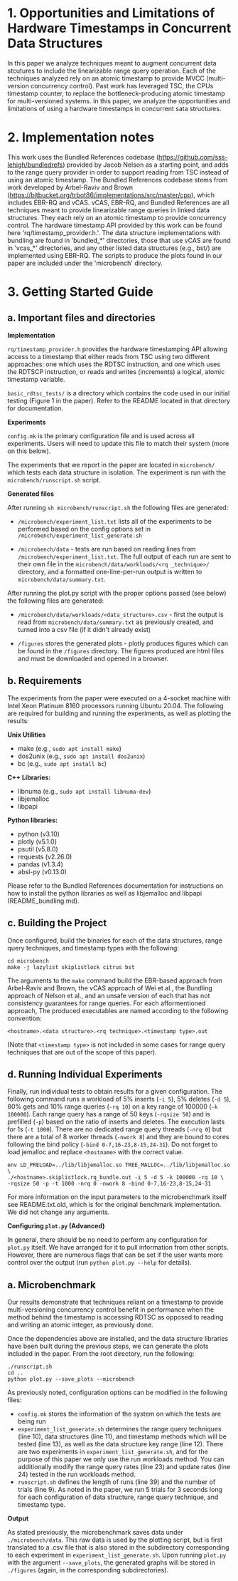 # 1. Opportunities and Limitations of Hardware Timestamps in Concurrent Data Structures

In this paper we analyze techniques meant to augment concurrent data stcutures to include the linearizable range query operation. Each of the techniques analyzed rely on an atomic timestamp to provide MVCC (multi-version concurrency control). Past work has leveraged TSC, the CPUs timestamp counter, to replace the bottleneck-producing atomic timestamp for multi-versioned systems. In this paper, we analyze the opportunities and limitations of using a hardware timestamps in concurrent sata structures.

# 2. Implementation notes

This work uses the Bundled References codebase (https://github.com/sss-lehigh/bundledrefs) provided by Jacob Nelson as a starting point, and adds to the range query provider in order to support reading from TSC instead of using an atomic timestamp. The Bundled References codebase stems from work developed by Arbel-Raviv and Brown (https://bitbucket.org/trbot86/implementations/src/master/cpp), which includes EBR-RQ and vCAS. vCAS, EBR-RQ, and Bundled References are all techniques meant to provide linearizable range queries in linked data structures. They each rely on an atomic timestamp to provide concurrency control. The hardware timestamp API provided by this work can be found here 'rq/timestamp_provider.h.'. The data structure implementations with bundling are found in 'bundled_\*' directories, those that use vCAS are found in 'vcas_\*' directories, and any other listed data structures (e.g., bst/) are implemented using EBR-RQ. The scripts to produce the plots found in our paper are included under the 'microbench' directory.

# 3. Getting Started Guide

## a. Important files and directories

**Implementation**

`rq/timestamp_provider.h` provides the hardware timestamping API allowing access to a timestamp that either reads from TSC using two different approaches: one which uses the RDTSC instruction, and one which uses the RDTSCP instruction, or reads and writes (increments) a logical, atomic timestamp variable.

`basic_rdtsc_tests/` is a directory which contains the code used in our initial testing (Figure 1 in the paper). Refer to the README located in that directory for documentation.

**Experiments**

`config.mk` is the primary configuration file and is used across all experiments. Users will need to update this file to match their system (more on this below).

The experiments that we report in the paper are located in `microbench/` which tests each data structure in isolation. The experiment is run with the `microbench/runscript.sh` script.

**Generated files**

After running `sh microbench/runscript.sh` the following files are generated:

+ `/microbench/experiment_list.txt` lists all of the experiments to be performed based on the config options set in `/microbench/experiment_list_generate.sh`

+ `/microbench/data` - tests are run based on reading lines from `/microbench/experiment_list.txt`. The full output of each run are sent to their own file in the `microbench/data/workloads/<rq _technique>/` directory, and a formatted one-line-per-run output is written to `microbench/data/summary.txt`.

After running the plot.py script with the proper options passed (see below) the following files are generated:

+ `/microbench/data/workloads/<data_structure>.csv` - first the output is read from `microbench/data/summary.txt` as previously created, and turned into a csv file (if it didn't already exist)

+ `/figures` stores the generated plots - plotly produces figures which can be found in the `/figures` directory. The figures produced are html files and must be downloaded and opened in a browser.


## b. Requirements

The experiments from the paper were executed on a 4-socket machine with Intel Xeon Platinum 8160 processors running Ubuntu 20.04. The following are required for building and running the experiments, as well as plotting the results:

**Unix Utilities**
+ make (e.g., `sudo apt install make`)
+ dos2unix (e.g., `sudo apt install dos2unix`)
+ bc (e.g., `sudo apt install bc`)

**C++ Libraries:**
+ libnuma (e.g., `sudo apt install libnuma-dev`)
+ libjemalloc
+ libpapi

**Python libraries:**
+ python (v3.10)
+ plotly (v5.1.0)
+ psutil (v5.8.0)
+ requests (v2.26.0)
+ pandas (v1.3.4)
+ absl-py (v0.13.0)

Please refer to the Bundled References documentation for instructions on how to install the python libraries as well as libjemalloc and libpapi (README_bundling.md).


## c. Building the Project

Once configured, build the binaries for each of the data structures, range query techniques, and timestamp types with the following:

```
cd microbench
make -j lazylist skiplistlock citrus bst
```

The arguments to the `make` command build the EBR-based approach from Arbel-Raviv and Brown, the vCAS approach of Wei et al., the Bundling approach of Nelson et al., and an unsafe version of each that has not consistency guarantees for range queries. For each afformentioned approach, The produced executables are named according to the following convention:

`<hostname>.<data structure>.<rq technique>.<timestamp type>.out`

(Note that `<timestamp type>` is not included in some cases for range query techniques that are out of the scope of this paper).

## d. Running Individual Experiments

Finally, run individual tests to obtain results for a given configuration. The following command runs a workload of 5% inserts (`-i 5`), 5% deletes (`-d 5`), 80% gets and 10% range queries (`-rq 10`) on a key range of 100000 (`-k 100000`). Each range query has a range of 50 keys (`-rqsize 50`) and is prefilled (`-p`) based on the ratio of inserts and deletes. The execution lasts for 1s (`-t 1000`). There are no dedicated range query threads (`-nrq 0`) but there are a total of 8 worker threads (`-nwork 8`) and they are bound to cores following the bind policy (`-bind 0-7,16-23,8-15,24-31`). Do not forget to load jemalloc and replace `<hostname>` with the correct value.

```
env LD_PRELOAD=../lib/libjemalloc.so TREE_MALLOC=../lib/libjemalloc.so \ 
./<hostname>.skiplistlock.rq_bundle.out -i 5 -d 5 -k 100000 -rq 10 \ 
-rqsize 50 -p -t 1000 -nrq 0 -nwork 8 -bind 0-7,16-23,8-15,24-31
```

For more information on the input parameters to the microbenchmark itself see README.txt.old, which is for the original benchmark implementation. We did not change any arguments.

**Configuring `plot.py` (Advanced)**

In general, there should be no need to perform any configuration for `plot.py` itself. We have arranged for it to pull information from other scripts. However, there are numerous flags that can be set if the user wants more control over the output (run `python plot.py --help` for details).

## a. Microbenchmark

Our results demonstrate that techniques reliant on a timestamp to provide multi-versioning concurrency control benefit in performance when the method behind the timestamp is accessing RDTSC as opposed to reading and writing an atomic integer, as previously done.

Once the dependencies above are installed, and the data structure libraries have been built during the previous steps, we can generate the plots included in the paper. From the root directory, run the following:

```
./runscript.sh
cd ..
python plot.py --save_plots --microbench
```

As previously noted, configuration options can be modified in the following files:
+ `config.mk` stores the information of the system on which the tests are being run
+ `experiment_list_generate.sh` determines the range query techniques (line 10), data structures (line 11), and timestamp methods which will be tested (line 13), as well as the data structure key range (line 12). There are two experiments in `experiment_list_generate.sh`, and for the purpose of this paper we only use the run workloads method. You can additionally modify the range query rates (line 23) and update rates (line 24) tested in the run workloads method.
+ `runscript.sh` defines the length of runs (line 39) and the number of trials (line 9). As noted in the paper, we run 5 trials for 3 seconds long for each configuration of data structure, range query technique, and timestamp type.

**Output**

As stated previously, the microbenchmark saves data under `./microbench/data`. This raw data is used by the plotting script, but is first translated to a .csv file that is also stored in the subdirectory corresponding to each experiment in `experiment_list_generate.sh`. Upon running `plot.py` with the argument `--save_plots`, the generated graphs will be stored in `./figures` (again, in the corresponding subdirectories).